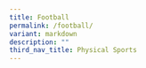 ```yaml
---
title: Football
permalink: /football/
variant: markdown
description: ""
third_nav_title: Physical Sports
---
```

